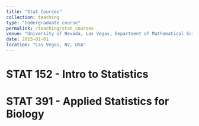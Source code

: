 ```yaml
---
title: "Stat Courses"
collection: teaching
type: "Undergraduate course"
permalink: /teaching/stat_courses
venue: "University of Nevada, Las Vegas, Department of Mathematical Sciences"
date: 2015-01-01
location: "Las Vegas, NV, USA"
---
```


STAT 152 - Intro to Statistics
======

STAT 391 - Applied Statistics for Biology
======


